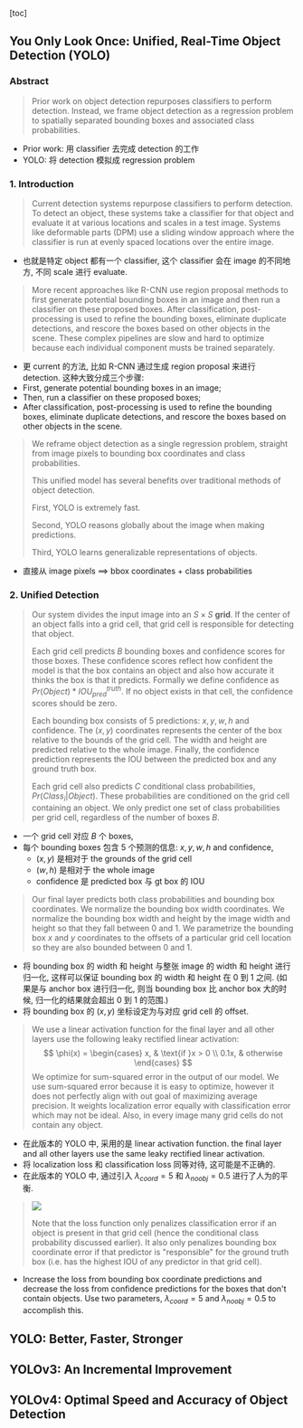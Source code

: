 [toc]



## You Only Look Once: Unified, Real-Time Object Detection (YOLO)

### Abstract 

> Prior work on object detection repurposes classifiers to perform detection. Instead, we frame object detection as a regression problem to spatially separated bounding boxes and associated class probabilities.

* Prior work: 用 classifier 去完成 detection 的工作
* YOLO: 将 detection 模拟成 regression problem



### 1. Introduction

> Current detection systems repurpose classifiers to perform detection. To detect an object, these systems take a classifier for that object and evaluate it at various locations and scales in a test image. Systems like deformable parts (DPM) use a sliding window approach where the classifier is run at evenly spaced locations over the entire image.

* 也就是特定 object 都有一个 classifier, 这个 classifier 会在 image 的不同地方, 不同 scale 进行 evaluate.



> More recent approaches like R-CNN use region proposal methods to first generate potential bounding boxes in an image and then run a classifier on these proposed boxes. After classification, post-processing is used to refine the bounding boxes, eliminate duplicate detections, and rescore the boxes based on other objects in the scene. These complex pipelines are slow and hard to optimize because each individual component musts be trained separately.

* 更 current 的方法, 比如 R-CNN 通过生成 region proposal 来进行 detection. 这种大致分成三个步骤:
* First, generate potential bounding boxes in an image; 
* Then, run a classifier on these proposed boxes; 
* After classification, post-processing is  used to refine the bounding boxes, eliminate duplicate detections, and rescore the boxes based on other objects in the scene.



> We reframe object detection as a single regression problem, straight from image pixels to bounding box coordinates and class probabilities.
>
> This unified model has several benefits over traditional methods of object detection.
>
> First, YOLO is extremely fast.
>
> Second, YOLO reasons globally about the image when making predictions.
>
> Third, YOLO learns generalizable representations of objects.

* 直接从 image pixels ==> bbox coordinates + class probabilities



### 2. Unified Detection

> Our system divides the input image into an $S \times S$ **grid**. If the center of an object falls into a grid cell, that grid cell is responsible for detecting that object.
>
> Each grid cell predicts $B$ bounding boxes and confidence scores for those boxes. These confidence scores reflect how confident the model is that the box contains an object and also how accurate it thinks the box is that it predicts. Formally we define confidence as $Pr(Object) * IOU^{truth}_{pred}$. If no object exists in that cell, the confidence scores should be zero.
>
> Each bounding box consists of 5 predictions: $x, y, w, h$ and confidence. The $(x, y)$ coordinates represents the center of the box relative to the bounds of the grid cell. The width and height are predicted relative to the whole image. Finally, the confidence prediction represents the IOU between the predicted box and any ground truth box.
>
> Each grid cell also predicts $C$ conditional class probabilities, $Pr(Class_{i}|Object)$. These probabilities are conditioned on the grid cell containing an object. We only predict one set of class probabilities per grid cell, regardless of the number of boxes $B$.

* 一个 grid cell 对应 $B$ 个 boxes,
* 每个 bounding boxes 包含 5 个预测的信息: $x, y, w, h$ and confidence,
  * $(x, y)$ 是相对于 the grounds of the grid cell
  * $(w, h)$ 是相对于 the whole image
  * confidence 是 predicted box 与 gt box 的 IOU



> Our final layer predicts both class probabilities and bounding box coordinates. We normalize the bounding box width coordinates. We normalize the bounding box width and height by the image width and height so that they fall between 0 and 1. We parametrize the bounding box $x$ and $y$ coordinates to the offsets of a particular grid cell location so they are also bounded between 0 and 1.

* 将 bounding box 的 width 和 height 与整张 image 的 width 和 height 进行归一化, 这样可以保证 bounding box 的 width 和 height 在 0 到 1 之间. (如果是与 anchor box 进行归一化, 则当 bounding box 比 anchor box 大的时候, 归一化的结果就会超出 0 到 1 的范围.)
* 将 bounding box 的 $(x, y)$ 坐标设定为与对应 grid cell 的 offset.



> We use a linear activation function for the final layer and all other layers use the following leaky rectified linear activation:
> $$
> \phi(x) = 
> \begin{cases} 
> x, & \text{if }x > 0 \\
> 0.1x, & otherwise
> \end{cases}
> $$
> We optimize for sum-squared error in the output of our model. We use sum-squared error because it is easy to optimize, however it does not perfectly align with out goal of maximizing average precision. It weights localization error equally with classification error which may not be ideal. Also, in every image many grid cells do not contain any object.

* 在此版本的 YOLO 中, 采用的是 linear activation function. the final layer and all other layers use the same leaky rectified linear activation.
* 将 localization loss 和 classification loss 同等对待, 这可能是不正确的.
* 在此版本的 YOLO 中, 通过引入 $\lambda_{coord}=5$ 和 $\lambda_{noobj}=0.5$ 进行了人为的平衡.



> ![](../images/YOLO_loss.png)
>
> Note that the loss function only penalizes classification error if an object is present in that grid cell (hence the conditional class probability discussed earlier). It also only penalizes bounding box coordinate error if that predictor is "responsible" for the ground truth box (i.e. has the highest IOU of any predictor in that grid cell).

* Increase the loss from bounding box coordinate predictions and decrease the loss from confidence predictions for the boxes that don't contain objects. Use two parameters, $\lambda_{coord}=5$ and $\lambda_{noobj}=0.5$ to accomplish this.



## YOLO: Better, Faster, Stronger





## YOLOv3: An Incremental Improvement





## YOLOv4: Optimal Speed and Accuracy of Object Detection

